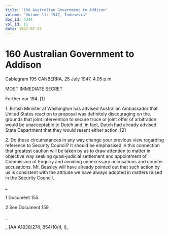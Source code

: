 ```yaml
---
title: "160 Australian Government to Addison"
volume: "Volume 11: 1947, Indonesia"
doc_id: 4344
vol_id: 11
date: 1947-07-25
---
```


# 160 Australian Government to Addison

Cablegram 195 CANBERRA, 25 July 1947, 4.05 p.m.

MOST IMMEDIATE SECRET

Further our 194. [1]

1\. British Minister at Washington has advised Australian Ambassador that United States reaction to proposal was definitely discouraging on the. grounds that joint intervention to secure truce or joint offer of arbitration would be unacceptable to Dutch and, in fact, Dutch had already advised State Department that they would resent either action. [2]

2\. Do these circumstances in any way change your previous view regarding reference to Security Council? It should be emphasised in this connection that greatest caution will be taken by us to draw attention to matter in objective way seeking quasi-judicial settlement and appointment of Commission of Enquiry and avoiding unnecessary accusations and counter accusations. Mr. Beasley will have already pointed out that such action by us is consistent with the attitude we have always adopted in matters raised in the Security Council.

_

1 Document 155.

2 See Document 159.

_

_ [AA:A1838/274, 854/10/4, i]_
